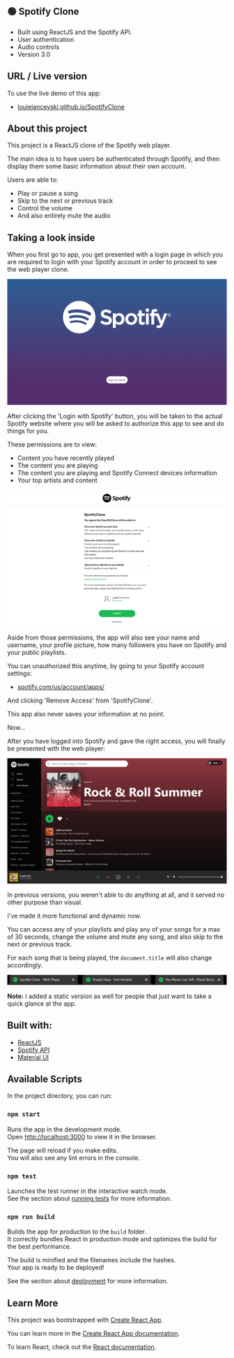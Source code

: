 ## 🟢 Spotify Clone 
- Built using ReactJS and the Spotify API.
- User authentication
- Audio controls 
- Version 3.0

## URL / Live version
To use the live demo of this app:
- [louiejancevski.github.io/SpotifyClone](https://louiejancevski.github.io/SpotifyClone/)

## About this project
This project is a ReactJS clone of the Spotify web player.

The main idea is to have users be authenticated through Spotify, and then display them some basic information about their own account.

Users are able to: 
- Play or pause a song
- Skip to the next or previous track
- Control the volume
- And also entirely mute the audio

## Taking a look inside

When you first go to app, you get presented with a login page in which you are required to login with your Spotify account in order to proceed to see the web player clone. 

![Login Page](https://github.com/louiejancevski/SpotifyClone/blob/master/src/Images/spotify-login.png)

After clicking the 'Login with Spotify' button, you will be taken to the actual Spotify website where you will be asked to authorize this app to see and do things for you. 

These permissions are to view:
- Content you have recently played
- The content you are playing
- The content you are playing and Spotify Connect devices information
- Your top artists and content

![Spotify Auth](https://github.com/louiejancevski/SpotifyClone/blob/master/src/Images/spotify-auth.png)

Aside from those permissions, the app will also see your name and username, your profile picture, how many followers you have on Spotify and your public playlists.

You can unauthorized this anytime, by going to your Spotify account settings:
- [spotify.com/us/account/apps/](https://www.spotify.com/us/account/apps/)

And clicking 'Remove Access' from 'SpotifyClone'.

This app also never saves your information at no point.

Now...

After you have logged into Spotify and gave the right access, you will finally be presented with the web player:

![Web Player](https://github.com/louiejancevski/SpotifyClone/blob/master/src/Images/player-demo.png)

In previous versions, you weren't able to do anything at all, and it served no other purpose than visual.

I've made it more functional and dynamic now.

You can access any of your playlists and play any of your songs for a max of 30 seconds, change the volume and mute any song, and also skip to the next or previous track. 

For each song that is being played, the `document.title` will also change accordingly.

![Document title](https://github.com/louiejancevski/SpotifyClone/blob/master/src/Images/document-title.png)

**Note:** I added a static version as well for people that just want to take a quick glance at the app.

## Built with:
- [ReactJS](https://reactjs.org/docs/create-a-new-react-app.html)
- [Spotify API](https://developer.spotify.com/documentation/web-api/)
- [Material UI](https://material-ui.com/)

## Available Scripts

In the project directory, you can run:

### `npm start`

Runs the app in the development mode.<br />
Open [http://localhost:3000](http://localhost:3000) to view it in the browser.

The page will reload if you make edits.<br />
You will also see any lint errors in the console.

### `npm test`

Launches the test runner in the interactive watch mode.<br />
See the section about [running tests](https://facebook.github.io/create-react-app/docs/running-tests) for more information.

### `npm run build`

Builds the app for production to the `build` folder.<br />
It correctly bundles React in production mode and optimizes the build for the best performance.

The build is minified and the filenames include the hashes.<br />
Your app is ready to be deployed!

See the section about [deployment](https://facebook.github.io/create-react-app/docs/deployment) for more information.

## Learn More

This project was bootstrapped with [Create React App](https://github.com/facebook/create-react-app).

You can learn more in the [Create React App documentation](https://facebook.github.io/create-react-app/docs/getting-started).

To learn React, check out the [React documentation](https://reactjs.org/).
